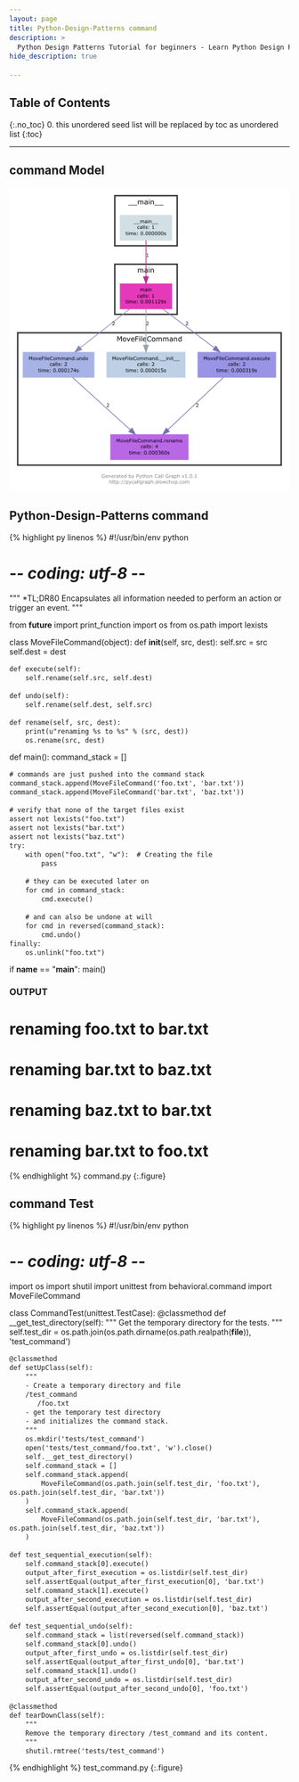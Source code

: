 ```yaml
---
layout: page
title: Python-Design-Patterns command
description: >
  Python Design Patterns Tutorial for beginners - Learn Python Design Patterns in simple and easy steps starting from basic to advanced concepts with examples ...
hide_description: true

---
```


## Table of Contents
{:.no_toc}
0. this unordered seed list will be replaced by toc as unordered list
{:toc}

---

## command Model

![](/courses/python-fesign-patterns/behavioral/viz/command.py.png)

## Python-Design-Patterns command

{% highlight py linenos %}
#!/usr/bin/env python
# -*- coding: utf-8 -*-

"""
*TL;DR80
Encapsulates all information needed to perform an action or trigger an event.
"""

from __future__ import print_function
import os
from os.path import lexists

class MoveFileCommand(object):
    def __init__(self, src, dest):
        self.src = src
        self.dest = dest

    def execute(self):
        self.rename(self.src, self.dest)

    def undo(self):
        self.rename(self.dest, self.src)

    def rename(self, src, dest):
        print(u"renaming %s to %s" % (src, dest))
        os.rename(src, dest)

def main():
    command_stack = []

    # commands are just pushed into the command stack
    command_stack.append(MoveFileCommand('foo.txt', 'bar.txt'))
    command_stack.append(MoveFileCommand('bar.txt', 'baz.txt'))

    # verify that none of the target files exist
    assert not lexists("foo.txt")
    assert not lexists("bar.txt")
    assert not lexists("baz.txt")
    try:
        with open("foo.txt", "w"):  # Creating the file
            pass

        # they can be executed later on
        for cmd in command_stack:
            cmd.execute()

        # and can also be undone at will
        for cmd in reversed(command_stack):
            cmd.undo()
    finally:
        os.unlink("foo.txt")

if __name__ == "__main__":
    main()

### OUTPUT ###
# renaming foo.txt to bar.txt
# renaming bar.txt to baz.txt
# renaming baz.txt to bar.txt
# renaming bar.txt to foo.txt
{% endhighlight %}
command.py
{:.figure}

## command Test

{% highlight py linenos %}
#!/usr/bin/env python
# -*- coding: utf-8 -*-
import os
import shutil
import unittest
from behavioral.command import MoveFileCommand

class CommandTest(unittest.TestCase):
    @classmethod
    def __get_test_directory(self):
        """
        Get the temporary directory for the tests.
        """
        self.test_dir = os.path.join(os.path.dirname(os.path.realpath(__file__)), 'test_command')

    @classmethod
    def setUpClass(self):
        """
        - Create a temporary directory and file
        /test_command
           /foo.txt
        - get the temporary test directory
        - and initializes the command stack.
        """
        os.mkdir('tests/test_command')
        open('tests/test_command/foo.txt', 'w').close()
        self.__get_test_directory()
        self.command_stack = []
        self.command_stack.append(
            MoveFileCommand(os.path.join(self.test_dir, 'foo.txt'), os.path.join(self.test_dir, 'bar.txt'))
        )
        self.command_stack.append(
            MoveFileCommand(os.path.join(self.test_dir, 'bar.txt'), os.path.join(self.test_dir, 'baz.txt'))
        )

    def test_sequential_execution(self):
        self.command_stack[0].execute()
        output_after_first_execution = os.listdir(self.test_dir)
        self.assertEqual(output_after_first_execution[0], 'bar.txt')
        self.command_stack[1].execute()
        output_after_second_execution = os.listdir(self.test_dir)
        self.assertEqual(output_after_second_execution[0], 'baz.txt')

    def test_sequential_undo(self):
        self.command_stack = list(reversed(self.command_stack))
        self.command_stack[0].undo()
        output_after_first_undo = os.listdir(self.test_dir)
        self.assertEqual(output_after_first_undo[0], 'bar.txt')
        self.command_stack[1].undo()
        output_after_second_undo = os.listdir(self.test_dir)
        self.assertEqual(output_after_second_undo[0], 'foo.txt')

    @classmethod
    def tearDownClass(self):
        """
        Remove the temporary directory /test_command and its content.
        """
        shutil.rmtree('tests/test_command')
{% endhighlight %}
test_command.py
{:.figure}
